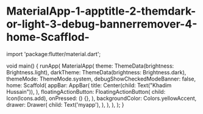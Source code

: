 # MaterialApp-1-apptitle-2-themdark-or-light-3-debug-bannerremover-4-home-Scafflod-
import 'package:flutter/material.dart';

void main() {
  runApp(
    MaterialApp(
      theme: ThemeData(brightness: Brightness.light),
      darkTheme: ThemeData(brightness: Brightness.dark),
      themeMode: ThemeMode.system,
      debugShowCheckedModeBanner: false,
      home: Scaffold(
        appBar: AppBar(
          title: Center(child: Text("Khadim Hussain")),
        ),
        floatingActionButton: FloatingActionButton(
          child: Icon(Icons.add),
          onPressed: () {},
        ),
        backgroundColor: Colors.yellowAccent,
        drawer: Drawer(
          child: Text('myapp'),
        ),
      ),
    ),
  );
}

